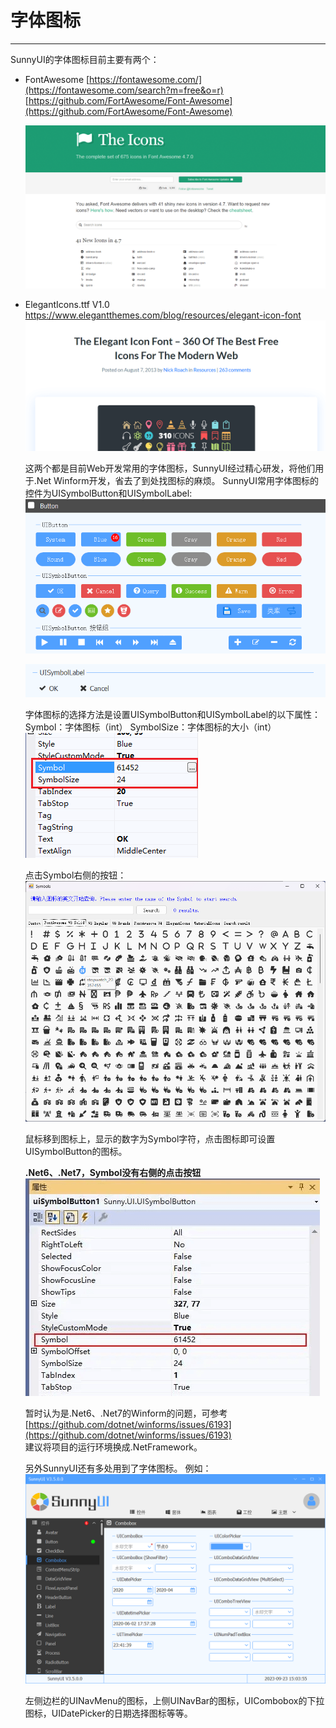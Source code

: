 # 字体图标

---

SunnyUI的字体图标目前主要有两个：

- FontAwesome
  [https://fontawesome.com/](https://fontawesome.com/search?m=free&o=r)    
  [https://github.com/FortAwesome/Font-Awesome](https://github.com/FortAwesome/Font-Awesome)    
  
  ![enter image description here](./assets/164019_23b5d08a_416720.png)

  
  
- ElegantIcons.ttf V1.0 https://www.elegantthemes.com/blog/resources/elegant-icon-font
  ![enter image description here](./assets/164032_fea5d167_416720.png)

  
  
  这两个都是目前Web开发常用的字体图标，SunnyUI经过精心研发，将他们用于.Net Winform开发，省去了到处找图标的麻烦。
  SunnyUI常用字体图标的控件为UISymbolButton和UISymbolLabel:
  ![输入图片说明](./assets/a6ea766f_416720.png)
  
  ![输入图片说明](./assets/a13d2418_416720.png)
  
  
  
  字体图标的选择方法是设置UISymbolButton和UISymbolLabel的以下属性：
  Symbol：字体图标（int）
  SymbolSize：字体图标的大小（int）
  ![enter image description here](./assets/164128_b3ef97c6_416720.png)
  
  
  
  点击Symbol右侧的按钮：
  ![输入图片说明](./assets/04b7d3ee_416720.png)
  
  鼠标移到图标上，显示的数字为Symbol字符，点击图标即可设置UISymbolButton的图标。
  
   **.Net6、.Net7，Symbol没有右侧的点击按钮**     
  ![输入图片说明](./assets/104206_49ce26f7_416720.png)
  
  
  暂时认为是.Net6、.Net7的Winform的问题，可参考 [https://github.com/dotnet/winforms/issues/6193](https://github.com/dotnet/winforms/issues/6193)    
  建议将项目的运行环境换成.NetFramework。
  
  另外SunnyUI还有多处用到了字体图标。
  例如：
  ![输入图片说明](./assets/aaeec26f_416720.png)
  
  左侧边栏的UINavMenu的图标，上侧UINavBar的图标，UICombobox的下拉图标，UIDatePicker的日期选择图标等等。